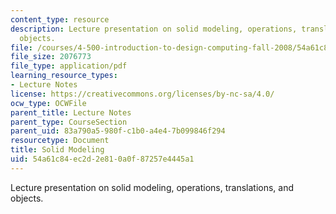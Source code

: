 ```yaml
---
content_type: resource
description: Lecture presentation on solid modeling, operations, translations, and
  objects.
file: /courses/4-500-introduction-to-design-computing-fall-2008/54a61c84ec2d2e810a0f87257e4445a1_lec2b.pdf
file_size: 2076773
file_type: application/pdf
learning_resource_types:
- Lecture Notes
license: https://creativecommons.org/licenses/by-nc-sa/4.0/
ocw_type: OCWFile
parent_title: Lecture Notes
parent_type: CourseSection
parent_uid: 83a790a5-980f-c1b0-a4e4-7b099846f294
resourcetype: Document
title: Solid Modeling
uid: 54a61c84-ec2d-2e81-0a0f-87257e4445a1
---
```

Lecture presentation on solid modeling, operations, translations, and objects.
